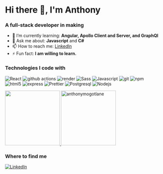 <h1>Hi there 👋, I'm Anthony</h1>
<h3>A full-stack developer in making</h3>

- 🌱 I’m currently learning: **Angular, Apollo Client and Server, and GraphQl**
- 💬 Ask me about: **Javascript** and **C#**
- 📫 How to reach me: <a href="https://www.linkedin.com/in/anthonymogotlane/">LinkedIn</a>
- ⚡ Fun fact: **I am willing to learn.**

<h3>Technologies I code with</h3>
<p>
  <img alt="React" src="https://img.shields.io/badge/-React-45b8d8?style=flat-square&logo=react&logoColor=white" />
  <img alt="github actions" src="https://img.shields.io/badge/-Github_Actions-2088FF?style=flat-square&logo=github-actions&logoColor=white" />
  <img alt="render" src="https://img.shields.io/badge/-render-430098?style=flat-square&logo=render&logoColor=white" />
  <img alt="Sass" src="https://img.shields.io/badge/-Sass-CC6699?style=flat-square&logo=sass&logoColor=white" />
  <img alt="Javascript" src="https://img.shields.io/badge/-Javascript-db7092?style=flat-square&logo=Javascript&logoColor=white" />
  <img alt="git" src="https://img.shields.io/badge/-Git-F05032?style=flat-square&logo=git&logoColor=white" />
  <img alt="npm" src="https://img.shields.io/badge/-NPM-CB3837?style=flat-square&logo=npm&logoColor=white" />
  <img alt="html5" src="https://img.shields.io/badge/-HTML5-E34F26?style=flat-square&logo=html5&logoColor=white" />
  <img alt="express" src="https://img.shields.io/badge/-express-F9A03C?style=flat-square&logo=express&logoColor=white" />
  <img alt="Prettier" src="https://img.shields.io/badge/-Prettier-F7B93E?style=flat-square&logo=prettier&logoColor=white" />
  <img alt="Postgresql" src="https://img.shields.io/badge/-postgresql-13aa52?style=flat-square&logo=postgresql&logoColor=white" />
  <img alt="Nodejs" src="https://img.shields.io/badge/-Nodejs-43853d?style=flat-square&logo=Node.js&logoColor=white" />
</p>

 <p>
   <a href="https://github.com/anthonymogotlane">
    <img height="180em" src="https://github-readme-stats-eight-theta.vercel.app/api?username=anthonymogotlane&show_icons=true&theme=dark&include_all_commits=true&count_private=true"/>
    <img height="180em" src="https://github-readme-stats.vercel.app/api/top-langs/?username=anthonymogotlane&show_icons=true&theme=dark&layout=compact&exclude_repo=nba-stats-codeigniter&hide=css,html" alt="anthonymogotlane" />
  </a>
</p>

<h3>Where to find me</h3>
<p>

<a href="https://www.linkedin.com/in/anthonymogotlane/" target="_blank"><img alt="LinkedIn" src="https://img.shields.io/badge/linkedin-%230077B5.svg?&style=for-the-badge&logo=linkedin&logoColor=white" /></a>
</p>
